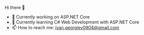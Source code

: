  Hi there 👋

- 🔭 Currently working on ASP.NET Core
- 🌱 Currently learning C# Web Development with ASP.NET Core
- 📫 How to reach me: ivan.georgiev0904@gmail.com
